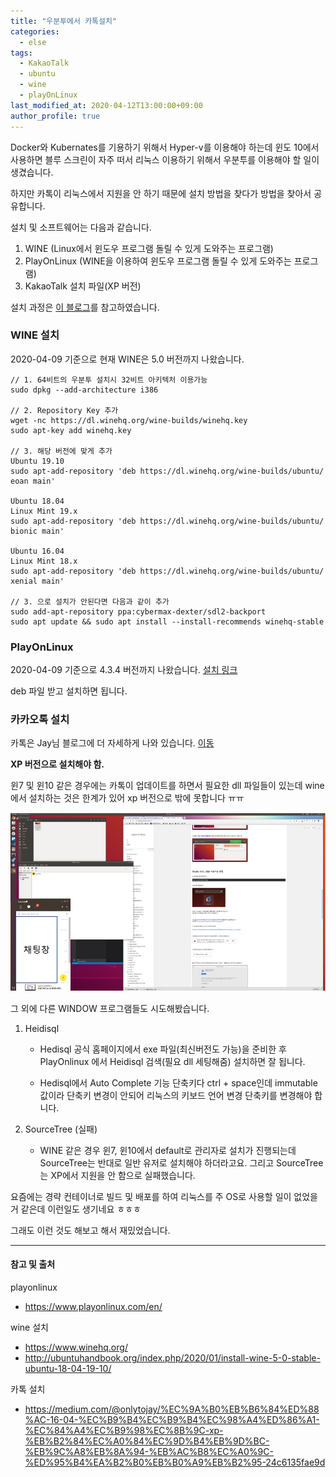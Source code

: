 ```yaml
---
title: "우분투에서 카톡설치"
categories: 
  - else
tags:
  - KakaoTalk
  - ubuntu
  - wine
  - playOnLinux
last_modified_at: 2020-04-12T13:00:00+09:00
author_profile: true
---
```


Docker와 Kubernates를 기용하기 위해서 Hyper-v를 이용해야 하는데 윈도 10에서 사용하면 블루 스크린이 자주 떠서 리눅스 이용하기 위해서 우분투를 이용해야 할 일이 생겼습니다.

하지만 카톡이 리눅스에서 지원을 안 하기 때문에 설치 방법을 찾다가 방법을 찾아서 공유합니다.

설치 및 소프트웨어는 다음과 같습니다.

1. WINE (Linux에서 윈도우 프로그램 돌릴 수 있게 도와주는 프로그램)
2. PlayOnLinux (WINE을 이용하여 윈도우 프로그램 돌릴 수 있게 도와주는 프로그램)
3. KakaoTalk 설치 파일(XP 버전)

설치 과정은 [이 블로그](https://medium.com/@onlytojay/%EC%9A%B0%EB%B6%84%ED%88%AC-16-04-%EC%B9%B4%EC%B9%B4%EC%98%A4%ED%86%A1-%EC%84%A4%EC%B9%98%EC%8B%9C-xp-%EB%B2%84%EC%A0%84%EC%9D%B4%EB%9D%BC-%EB%9C%A8%EB%8A%94-%EB%AC%B8%EC%A0%9C-%ED%95%B4%EA%B2%B0%EB%B0%A9%EB%B2%95-24c6135fae9d)를 참고하였습니다.

### WINE 설치 
2020-04-09 기준으로 현재 WINE은 5.0 버전까지 나왔습니다.

    // 1. 64비트의 우분투 설치시 32비트 아키텍처 이용가능 
    sudo dpkg --add-architecture i386 

    // 2. Repository Key 추가 
    wget -nc https://dl.winehq.org/wine-builds/winehq.key
    sudo apt-key add winehq.key

    // 3. 해당 버전에 맞게 추가
    Ubuntu 19.10	
    sudo apt-add-repository 'deb https://dl.winehq.org/wine-builds/ubuntu/ eoan main'

    Ubuntu 18.04
    Linux Mint 19.x
    sudo apt-add-repository 'deb https://dl.winehq.org/wine-builds/ubuntu/ bionic main'

    Ubuntu 16.04
    Linux Mint 18.x
    sudo apt-add-repository 'deb https://dl.winehq.org/wine-builds/ubuntu/ xenial main'

    // 3. 으로 설치가 안된다면 다음과 같이 추가
    sudo add-apt-repository ppa:cybermax-dexter/sdl2-backport
    sudo apt update && sudo apt install --install-recommends winehq-stable

### PlayOnLinux 

2020-04-09 기준으로 4.3.4 버전까지 나왔습니다. [설치 링크](https://www.playonlinux.com/en/download.html)

deb 파일 받고 설치하면 됩니다.

### 카카오톡 설치

카톡은 Jay님 블로그에 더 자세하게 나와 있습니다. [이동](https://medium.com/@onlytojay/%EC%9A%B0%EB%B6%84%ED%88%AC-16-04-%EC%B9%B4%EC%B9%B4%EC%98%A4%ED%86%A1-%EC%84%A4%EC%B9%98%EC%8B%9C-xp-%EB%B2%84%EC%A0%84%EC%9D%B4%EB%9D%BC-%EB%9C%A8%EB%8A%94-%EB%AC%B8%EC%A0%9C-%ED%95%B4%EA%B2%B0%EB%B0%A9%EB%B2%95-24c6135fae9d)

**XP 버전으로 설치해야 함.**

윈7 및 윈10 같은 경우에는 카톡이 업데이트를 하면서 필요한 dll 파일들이 있는데 wine에서 설치하는 것은 한계가 있어 xp 버전으로 밖에 못합니다 ㅠㅠ

![1](/assets/img/posts/else/ubuntuKatalk/1.jpg)


그 외에 다른 WINDOW 프로그램들도 시도해봤습니다.

1. Heidisql

   - Hedisql 공식 홈페이지에서 exe 파일(최신버전도 가능)을 준비한 후 PlayOnlinux 에서 Heidisql 검색(필요 dll 세팅해줌) 설치하면 잘 됩니다.

   - Hedisql에서 Auto Complete 기능 단축키다 ctrl + space인데 immutable 값이라 단축키 변경이 안되어 리눅스의 키보드 언어 변경 단축키를 변경해야 합니다.



2. SourceTree (실패)

   - WINE 같은 경우 윈7, 윈10에서 default로 관리자로 설치가 진행되는데 SourceTree는 반대로 일반 유저로 설치해야 하더라고요. 그리고 SourceTree는 XP에서 지원을 안 함으로 실패했습니다.



요즘에는 경략 컨테이너로 빌드 및 배포를 하여 리눅스를 주 OS로 사용할 일이 없었을거 같은데 이런일도 생기네요 ㅎㅎㅎ

그래도 이런 것도 해보고 해서 재밌었습니다.

---
#### 참고 및 출처

playonlinux
- https://www.playonlinux.com/en/

wine 설치
- https://www.winehq.org/
- http://ubuntuhandbook.org/index.php/2020/01/install-wine-5-0-stable-ubuntu-18-04-19-10/


카톡 설치
- https://medium.com/@onlytojay/%EC%9A%B0%EB%B6%84%ED%88%AC-16-04-%EC%B9%B4%EC%B9%B4%EC%98%A4%ED%86%A1-%EC%84%A4%EC%B9%98%EC%8B%9C-xp-%EB%B2%84%EC%A0%84%EC%9D%B4%EB%9D%BC-%EB%9C%A8%EB%8A%94-%EB%AC%B8%EC%A0%9C-%ED%95%B4%EA%B2%B0%EB%B0%A9%EB%B2%95-24c6135fae9d

